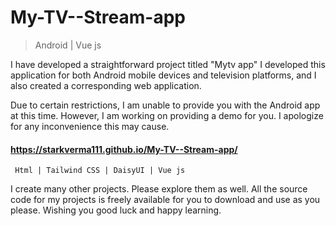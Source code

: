 # My-TV--Stream-app

> Android | Vue js

I have developed a straightforward project titled "Mytv app" 
I developed this application for both Android mobile devices and television platforms, and I also created a corresponding web application.

Due to certain restrictions, I am unable to provide you with the Android app at this time. However, I am working on providing a demo for you. I apologize for any inconvenience this may cause.

#### https://starkverma111.github.io/My-TV--Stream-app/

` Html | Tailwind CSS | DaisyUI | Vue js`

I create many other projects. Please explore them as well. All the source code for my projects is freely available for you to download and use as you please. Wishing you good luck and happy learning.
